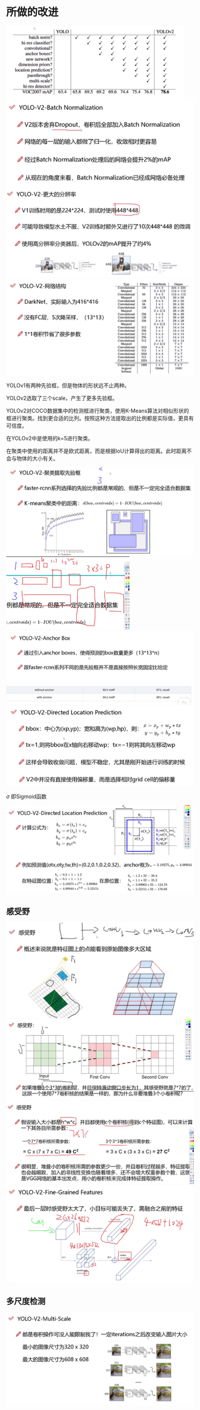 # 所做的改进

<img src="../.assets/image-20230622104759118.png" alt="image-20230622104759118" style="zoom:50%;" />



<img src="../.assets/image-20230622104851031.png" alt="image-20230622104851031" style="zoom:50%;" />



<img src="../.assets/image-20230622105315058.png" alt="image-20230622105315058" style="zoom:50%;" />



<img src="../.assets/image-20230622105600203.png" alt="image-20230622105600203" style="zoom:50%;" />



YOLOv1有两种先验框，但是物体的形状远不止两种。

YOLOv2选取了三个scale，产生了更多先验框。

YOLOv2对COCO数据集中的检测框进行聚类，使用K-Means算法对相似形状的框进行聚类。找到更合适的比列。按照这种方法提取出的比例都是实际值，更具有可信度。

在YOLOv2中是使用的k=5进行聚类。

在聚类中使用的距离并不是欧式距离，而是根据IoU计算得出的距离。此时距离不会与物体的大小有关。

<img src="../.assets/image-20230622110629849.png" alt="image-20230622110629849" style="zoom:50%;" />

<img src="../.assets/image-20230622141829260.png" alt="image-20230622141829260" style="zoom:50%;" />



<img src="../.assets/image-20230622142936378.png" alt="image-20230622142936378" style="zoom:50%;" />



<img src="../.assets/image-20230623092504708.png" alt="image-20230623092504708" style="zoom:50%;" />



$\sigma$ 即Sigmoid函数

<img src="../.assets/image-20230623093707582.png" alt="image-20230623093707582" style="zoom:50%;" />



## 感受野

<img src="../.assets/image-20230622145441775.png" alt="image-20230622145441775" style="zoom:50%;" />



<img src="../.assets/image-20230622145851070.png" alt="image-20230622145851070" style="zoom:50%;" />



<img src="../.assets/image-20230622150050988.png" alt="image-20230622150050988" style="zoom:50%;" />



<img src="../.assets/image-20230622150932121.png" alt="image-20230622150932121" style="zoom:50%;" />



## 多尺度检测

<img src="../.assets/image-20230623100215008.png" alt="image-20230623100215008" style="zoom:50%;" />









